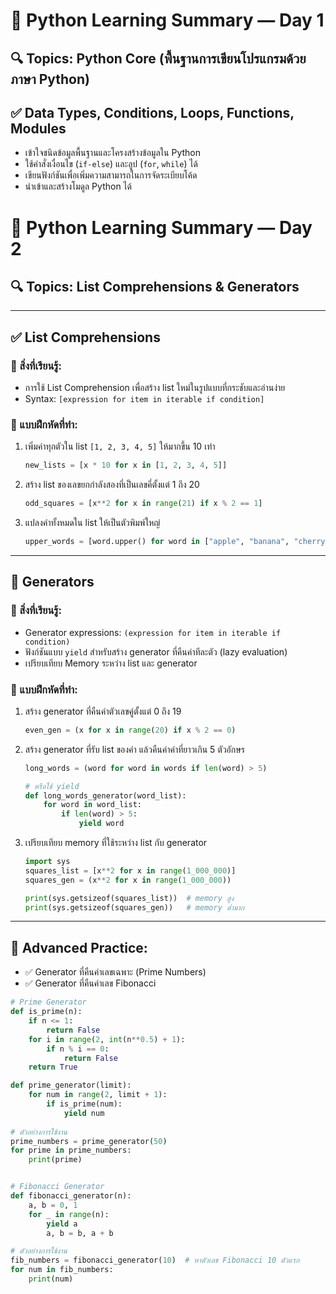 # 🚀 Python Learning Summary — Day 1 
## 🔍 Topics: Python Core (พื้นฐานการเขียนโปรแกรมด้วยภาษา Python)

## ✅ Data Types, Conditions, Loops, Functions, Modules
- เข้าใจชนิดข้อมูลพื้นฐานและโครงสร้างข้อมูลใน Python
- ใช้คำสั่งเงื่อนไข (`if-else`) และลูป (`for`, `while`) ได้
- เขียนฟังก์ชันเพื่อเพิ่มความสามารถในการจัดระเบียบโค้ด
- นำเข้าและสร้างโมดูล Python ได้


# 🚀 Python Learning Summary — Day 2  
## 🔍 Topics: List Comprehensions & Generators

---

## ✅ List Comprehensions

### 📌 สิ่งที่เรียนรู้:
- การใช้ List Comprehension เพื่อสร้าง list ใหม่ในรูปแบบที่กระชับและอ่านง่าย
- Syntax: `[expression for item in iterable if condition]`

### 🧪 แบบฝึกหัดที่ทำ:
1. เพิ่มค่าทุกตัวใน list `[1, 2, 3, 4, 5]` ให้มากขึ้น 10 เท่า  
    ```python
    new_lists = [x * 10 for x in [1, 2, 3, 4, 5]]
    ```

2. สร้าง list ของเลขยกกำลังสองที่เป็นเลขคี่ตั้งแต่ 1 ถึง 20  
    ```python
    odd_squares = [x**2 for x in range(21) if x % 2 == 1]
    ```

3. แปลงคำทั้งหมดใน list ให้เป็นตัวพิมพ์ใหญ่  
    ```python
    upper_words = [word.upper() for word in ["apple", "banana", "cherry"]]
    ```

---

## 🔄 Generators

### 📌 สิ่งที่เรียนรู้:
- Generator expressions: `(expression for item in iterable if condition)`
- ฟังก์ชันแบบ `yield` สำหรับสร้าง generator ที่คืนค่าทีละตัว (lazy evaluation)
- เปรียบเทียบ Memory ระหว่าง list และ generator

### 🧪 แบบฝึกหัดที่ทำ:

1. สร้าง generator ที่คืนค่าตัวเลขคู่ตั้งแต่ 0 ถึง 19  
    ```python
    even_gen = (x for x in range(20) if x % 2 == 0)
    ```

2. สร้าง generator ที่รับ list ของคำ แล้วคืนค่าคำที่ยาวเกิน 5 ตัวอักษร  
    ```python
    long_words = (word for word in words if len(word) > 5)

    # หรือใช้ yield
    def long_words_generator(word_list):
        for word in word_list:
            if len(word) > 5:
                yield word
    ```

3. เปรียบเทียบ memory ที่ใช้ระหว่าง list กับ generator  
    ```python
    import sys
    squares_list = [x**2 for x in range(1_000_000)]
    squares_gen = (x**2 for x in range(1_000_000))

    print(sys.getsizeof(squares_list))  # memory สูง
    print(sys.getsizeof(squares_gen))   # memory ต่ำมาก
    ```

---

## 🌟 Advanced Practice:

- ✅ Generator ที่คืนค่าเลขเฉพาะ (Prime Numbers)
- ✅ Generator ที่คืนค่าเลข Fibonacci

```python
# Prime Generator
def is_prime(n):
    if n <= 1:
        return False
    for i in range(2, int(n**0.5) + 1):
        if n % i == 0:
            return False
    return True

def prime_generator(limit):
    for num in range(2, limit + 1):
        if is_prime(num):
            yield num
            
# ตัวอย่างการใช้งาน
prime_numbers = prime_generator(50)
for prime in prime_numbers:
    print(prime)


# Fibonacci Generator
def fibonacci_generator(n):
    a, b = 0, 1
    for _ in range(n):
        yield a
        a, b = b, a + b

# ตัวอย่างการใช้งาน
fib_numbers = fibonacci_generator(10)  # หาตัวเลข Fibonacci 10 ตัวแรก
for num in fib_numbers:
    print(num)